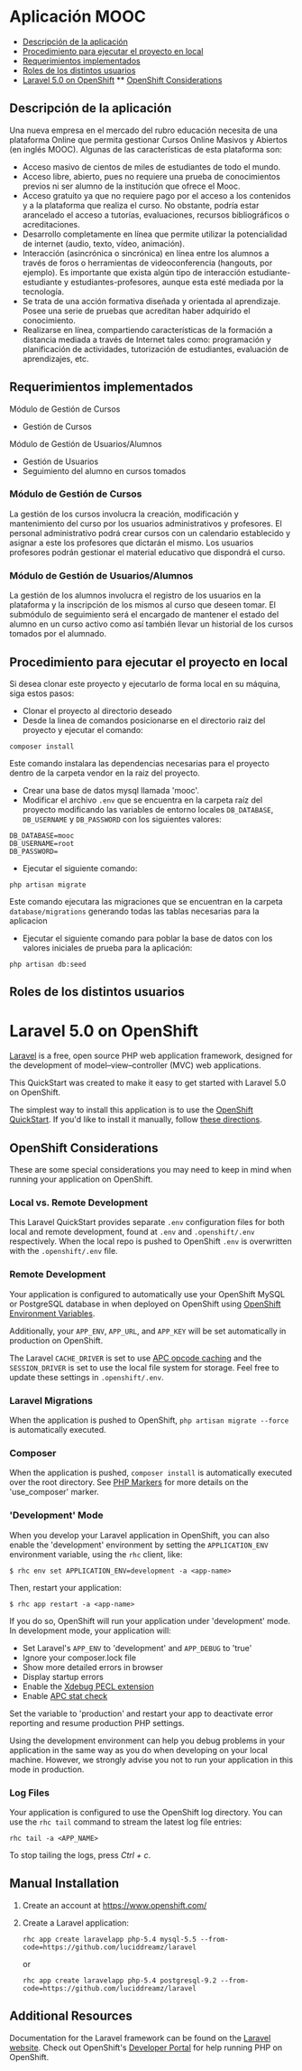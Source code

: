 # Aplicación MOOC #

* [Descripción de la aplicación](#descripción-de-la-aplicación)
* [Procedimiento para ejecutar el proyecto en local](#procedimiento-para-ejecutar-el-proyecto-en-local)
* [Requerimientos implementados](#requerimientos-implementados)
* [Roles de los distintos usuarios](#roles-de-los-distintos-usuarios)
* [Laravel 5.0 on OpenShift](#laravel-50-on-openshift)
** [OpenShift Considerations](#openshift-considerations)

## Descripción de la aplicación ##

Una nueva empresa en el mercado del rubro educación necesita de una plataforma Online que permita gestionar Cursos Online Masivos y Abiertos (en inglés MOOC). Algunas de las características de esta plataforma son: 
*	Acceso masivo de cientos de miles de estudiantes de todo el mundo.
*	Acceso libre, abierto, pues no requiere una prueba de conocimientos previos ni ser alumno de la institución que ofrece el Mooc.
*	Acceso gratuito ya que no requiere pago por el acceso a los contenidos y a la plataforma que realiza el curso. No obstante, podría estar arancelado el acceso a tutorías, evaluaciones, recursos bibliográficos o acreditaciones.
*	Desarrollo completamente en línea que permite utilizar la potencialidad de internet (audio, texto, vídeo, animación).
*	Interacción (asincrónica o sincrónica) en línea entre los alumnos a través de foros o herramientas de videoconferencia (hangouts, por ejemplo). Es importante que exista algún tipo de interacción estudiante-estudiante y estudiantes-profesores, aunque esta esté mediada por la tecnología. 
*	Se trata de una acción formativa diseñada y orientada al aprendizaje. Posee una serie de pruebas que acreditan haber adquirido el conocimiento.
*	Realizarse en línea, compartiendo características de la formación a distancia mediada a través de Internet tales como: programación y planificación de actividades, tutorización de estudiantes, evaluación de aprendizajes, etc.

## Requerimientos implementados ##

Módulo de Gestión de Cursos
* Gestión de Cursos

Módulo de Gestión de Usuarios/Alumnos
* Gestión de Usuarios
* Seguimiento del alumno en cursos tomados


### Módulo de Gestión de Cursos ###

La gestión de los cursos involucra la creación, modificación y mantenimiento del curso por los usuarios administrativos y profesores. El personal administrativo podrá crear cursos con un calendario establecido y asignar a este los profesores que dictarán el mismo.
Los usuarios profesores podrán gestionar el material educativo que dispondrá el curso.

### Módulo de Gestión de Usuarios/Alumnos ###
La gestión de los alumnos involucra el registro de los usuarios en la plataforma y la inscripción de los mismos al curso que deseen tomar.
El submódulo de seguimiento será el encargado de mantener el estado del alumno en un curso activo como así también llevar un historial de los cursos tomados por el alumnado.



## Procedimiento para ejecutar el proyecto en local ##

Si desea clonar este proyecto y ejecutarlo de forma local en su máquina, siga estos pasos:

* Clonar el proyecto al directorio deseado
* Desde la linea de comandos posicionarse en el directorio raiz del proyecto y ejecutar el comando:

```
composer install
```
Este comando instalara las dependencias necesarias para el proyecto dentro de la carpeta vendor en la raiz
del proyecto.
* Crear una base de datos mysql llamada 'mooc'.
* Modificar el archivo `.env` que se  encuentra en la carpeta raíz del proyecto modificando las variables de entorno locales `DB_DATABASE`, `DB_USERNAME` y `DB_PASSWORD` con los siguientes valores:

```
DB_DATABASE=mooc
DB_USERNAME=root
DB_PASSWORD=
```

* Ejecutar el siguiente comando:

```
php artisan migrate
```

Este comando ejecutara las migraciones que se encuentran en la carpeta `database/migrations` generando todas las tablas necesarias para la aplicacion

* Ejecutar el siguiente comando para poblar la base de datos con los valores iniciales de prueba para la
aplicación:

```
php artisan db:seed
```

## Roles de los distintos usuarios ##


# Laravel 5.0 on OpenShift #
[Laravel](http://laravel.com/) is a free, open source PHP web application framework, 
designed for the development of model–view–controller (MVC) web applications.

This QuickStart was created to make it easy to get started with Laravel 5.0 on
OpenShift.

The simplest way to install this application is to use the [OpenShift
QuickStart](https://hub.openshift.com/quickstarts/115-laravel-5-0). If 
you'd like to install it manually, follow [these directions](#manual-installation).

## OpenShift Considerations ##
These are some special considerations you may need to keep in mind when
running your application on OpenShift.

### Local vs. Remote Development ###
This Laravel QuickStart provides separate `.env` configuration files for both local and 
remote development, found at `.env` and `.openshift/.env` respectively. When the local 
repo is pushed to OpenShift `.env` is overwritten with the `.openshift/.env` file.

### Remote Development ###
Your application is configured to automatically use your OpenShift MySQL or PostgreSQL 
database in when deployed on OpenShift using [OpenShift Environment Variables](https://developers.openshift.com/en/managing-environment-variables.html).

Additionally, your `APP_ENV`, `APP_URL`, and `APP_KEY` will be set automatically in 
production on OpenShift.

The Laravel `CACHE_DRIVER` is set to use [APC opcode caching](http://php.net/manual/en/book.apc.php)
and the `SESSION_DRIVER` is set to use the local file system for storage. Feel 
free to update these settings in `.openshift/.env`.

### Laravel Migrations ###
When the application is pushed to OpenShift, `php artisan migrate --force` is automatically executed.

### Composer ###
When the application is pushed, `composer install` is automatically executed over the root directory. See [PHP Markers](https://developers.openshift.com/en/php-markers.html) for more details on the 'use_composer' marker.

### 'Development' Mode ###
When you develop your Laravel application in OpenShift, you can also enable the
'development' environment by setting the `APPLICATION_ENV` environment variable,
using the `rhc` client, like:

```
$ rhc env set APPLICATION_ENV=development -a <app-name>
```

Then, restart your application:

```
$ rhc app restart -a <app-name>
```

If you do so, OpenShift will run your application under 'development' mode.
In development mode, your application will:

* Set Laravel's `APP_ENV` to 'development' and `APP_DEBUG` to 'true'
* Ignore your composer.lock file
* Show more detailed errors in browser
* Display startup errors
* Enable the [Xdebug PECL extension](http://xdebug.org/)
* Enable [APC stat check](http://php.net/manual/en/apc.configuration.php#ini.apc.stat)

Set the variable to 'production' and restart your app to deactivate error reporting 
and resume production PHP settings.

Using the development environment can help you debug problems in your application
in the same way as you do when developing on your local machine. However, we strongly 
advise you not to run your application in this mode in production.

### Log Files ###
Your application is configured to use the OpenShift log directory. You can use the 
`rhc tail` command to stream the latest log file entries:

```
rhc tail -a <APP_NAME>
```

To stop tailing the logs, press *Ctrl + c*.

## Manual Installation ##

1. Create an account at https://www.openshift.com/

1. Create a Laravel application:

    ```
    rhc app create laravelapp php-5.4 mysql-5.5 --from-code=https://github.com/luciddreamz/laravel
    ```
    or

    ```
    rhc app create laravelapp php-5.4 postgresql-9.2 --from-code=https://github.com/luciddreamz/laravel
    ```

## Additional Resources ##
Documentation for the Laravel framework can be found on the [Laravel website](http://laravel.com/docs). Check 
out OpenShift's [Developer Portal](https://developers.openshift.com/en/php-overview.html) for help running PHP on OpenShift.